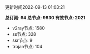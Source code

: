 更新时间2022-09-13 01:03:21

**总订阅: 64**
**总节点: 9830**
**有效节点: 2021**
- v2ray节点: 1580
- ss节点: 328
- ssr节点: 9
- trojan节点: 104

